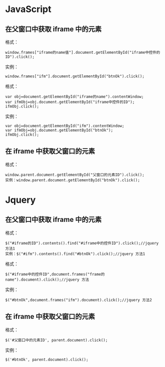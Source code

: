 # JavaScript

## 在父窗口中获取 iframe 中的元素

格式：

```
window.frames["iframe的name值"].document.getElementById("iframe中控件的ID").click();
```

实例：

```
window.frames["ifm"].document.getElementById("btnOk").click();
```

格式：

```
var obj=document.getElementById("iframe的name").contentWindow;
var ifmObj=obj.document.getElementById("iframe中控件的ID");
ifmObj.click();
```

实例：

```
var obj=document.getElementById("ifm").contentWindow;
var ifmObj=obj.document.getElementById("btnOk");
ifmObj.click();
```

## 在 iframe 中获取父窗口的元素

格式：

```
window.parent.document.getElementById("父窗口的元素ID").click();
实例：window.parent.document.getElementById("btnOk").click();
```

# Jquery

## 在父窗口中获取 iframe 中的元素

格式：

```
$("#iframe的ID").contents().find("#iframe中的控件ID").click();//jquery 方法1
实例：$("#ifm").contents().find("#btnOk").click();//jquery 方法1
```

格式：

```
$("#iframe中的控件ID",document.frames("frame的name").document).click();//jquery 方法
```

实例：

```
$("#btnOk",document.frames("ifm").document).click();//jquery 方法2
```

## 在 iframe 中获取父窗口的元素

格式：

```
$('#父窗口中的元素ID', parent.document).click();
```

实例：

```
$('#btnOk', parent.document).click();
```
